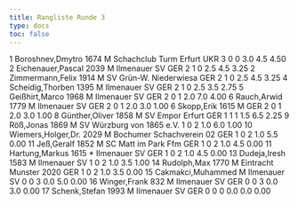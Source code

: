 ```yaml
---
title: Rangliste Runde 3
type: docs
toc: false
---
```


<rangliste>
1	Boroshnev,Dmytro		1674	M	Schachclub Turm Erfurt	UKR	3	0	0	3.0	4.5	4.50
2	Eichenauer,Pascal		2039	M	Ilmenauer SV	GER	2	1	0	2.5	4.5	3.25
2	Zimmermann,Felix		1914	M	SV Grün-W. Niederwiesa	GER	2	1	0	2.5	4.5	3.25
4	Scheidig,Thorben		1395	M	Ilmenauer SV	GER	2	1	0	2.5	3.5	2.75
5	Geißhirt,Marco		1968	M	Ilmenauer SV	GER	2	0	1	2.0	7.0	4.00
6	Rauch,Arwid		1779	M	Ilmenauer SV	GER	2	0	1	2.0	3.0	1.00
6	Skopp,Erik		1615	M		GER	2	0	1	2.0	3.0	1.00
8	Günther,Oliver		1858	M	SV Empor Erfurt	GER	1	1	1	1.5	6.5	2.25
9	Röß,Jonas		1869	M	SV Würzburg von 1865 e.V.		1	0	2	1.0	6.0	1.00
10	Wiemers,Holger,Dr.		2029	M	Bochumer Schachverein 02	GER	1	0	2	1.0	5.5	0.00
11	Jeß,Geralf		1852	M	SC Matt im Park Ffm	GER	1	0	2	1.0	4.5	0.00
11	Hartung,Markus		1615	*	Ilmenauer SV	GER	1	0	2	1.0	4.5	0.00
13	Dudeja,Iresh		1583	M	Ilmenauer SV		1	0	2	1.0	3.5	1.00
14	Rudolph,Max		1770	M	Eintracht Munster 2020	GER	1	0	2	1.0	3.5	0.00
15	Cakmakci,Muhammed			M	Ilmenauer SV		0	0	3	0.0	5.0	0.00
16	Winger,Frank		832	M	Ilmenauer SV	GER	0	0	3	0.0	3.0	0.00
17	Schenk,Stefan		1993	M	Ilmenauer SV	GER	0	0	0	0.0	0.0	0.00
</rangliste>